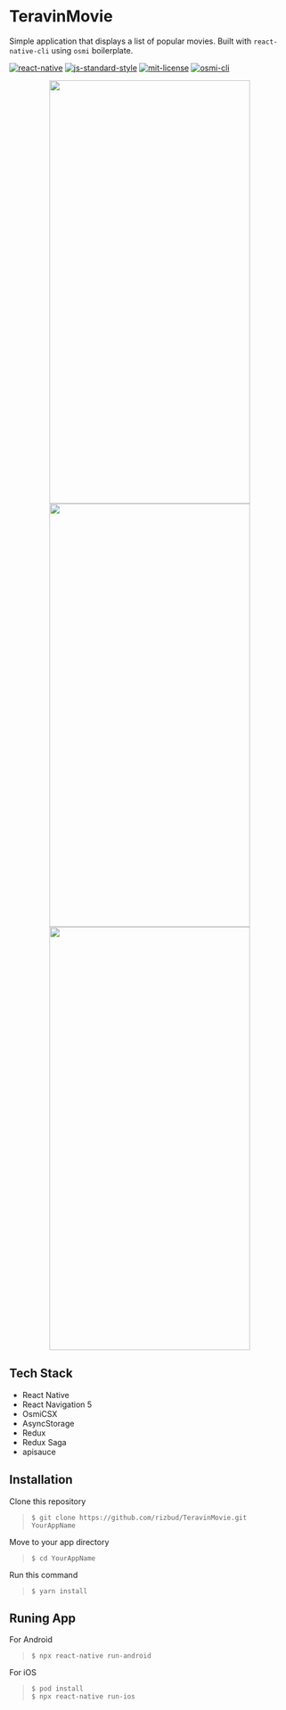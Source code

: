 #  TeravinMovie
Simple application that displays a list of popular movies.
Built with ```react-native-cli``` using ```osmi``` boilerplate.

[![react-native](https://img.shields.io/badge/react--native-0.63.4-informational.svg?style=flat)](http://reactnative.dev/)
[![js-standard-style](https://img.shields.io/badge/code--style-standard-brightgreen.svg?style=flat)](http://standardjs.com/)
[![mit-license](https://img.shields.io/badge/license-MIT-green.svg?style=flat)](http://github.com/rizbud/TeravinMovie/blob/master/LICENSE)
[![osmi-cli](https://img.shields.io/badge/osmi-1.2.0-yellow.svg?style=flat)](http://github.com/OsmiCSX/osmi)

<p align="center">
<img src="https://i.imgur.com/ek091I7.jpg" width="360px" height="760px" /><br/>
<img src="https://i.imgur.com/Ca1fSxs.jpg" width="360px" height="760px" />
<img src="https://i.imgur.com/O0r07Gz.jpg" width="360px" height="760px" />
</p>

## Tech Stack
- React Native
- React Navigation 5
- OsmiCSX
- AsyncStorage
- Redux
- Redux Saga
- apisauce

## Installation

Clone this repository
> `$ git clone https://github.com/rizbud/TeravinMovie.git YourAppName`  

Move to your app directory  
> `$ cd YourAppName`  

Run this command  
> `$ yarn install`  

## Runing App

For Android  
>`$ npx react-native run-android`  

For iOS  
>`$ pod install`  
>`$ npx react-native run-ios`